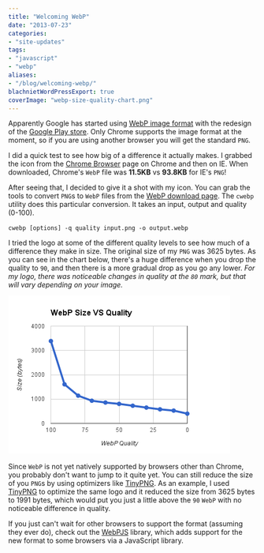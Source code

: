 ```yaml
---
title: "Welcoming WebP"
date: "2013-07-23"
categories:
- "site-updates"
tags:
- "javascript"
- "webp"
aliases:
- "/blog/welcoming-webp/"
blachnietWordPressExport: true
coverImage: "webp-size-quality-chart.png"
---
```


Apparently Google has started using [WebP image format](https://developers.google.com/speed/webp/) with the redesign of the [Google Play store](http://play.google.com). Only Chrome supports the image format at the moment, so if you are using another browser you will get the standard `PNG`.

I did a quick test to see how big of a difference it actually makes. I grabbed the icon from the [Chrome Browser](https://play.google.com/store/apps/details?id=com.android.chrome&hl=en) page on Chrome and then on IE. When downloaded, Chrome's `WebP` file was **11.5KB** vs **93.8KB** for IE's `PNG`!

After seeing that, I decided to give it a shot with my icon. You can grab the tools to convert `PNG`s to `WebP` files from the [WebP download page](https://developers.google.com/speed/webp/download). The `cwebp` utility does this particular conversion. It takes an input, output and quality (0-100).

```
cwebp [options] -q quality input.png -o output.webp
```

I tried the logo at some of the different quality levels to see how much of a difference they make in size. The original size of my `PNG` was 3625 bytes. As you can see in the chart below, there's a huge difference when you drop the quality to `90`, and then there is a more gradual drop as you go any lower. _For my logo, there was noticeable changes in quality at the `80` mark, but that will vary depending on your image._

![](images/webp-size-quality-chart.png)

Since `WebP` is not yet natively supported by browsers other than Chrome, you probably don't want to jump to it quite yet. You can still reduce the size of you `PNG`s by using optimizers like [TinyPNG](http://tinypng.org/). As an example, I used [TinyPNG](http://tinypng.org/) to optimize the same logo and it reduced the size from 3625 bytes to 1991 bytes, which would put you just a little above the `90` `WebP` with no noticeable difference in quality.

If you just can't wait for other browsers to support the format (assuming they ever do), check out the [WebPJS](http://webpjs.appspot.com/) library, which adds support for the new format to some browsers via a JavaScript library.
